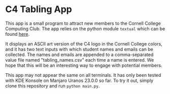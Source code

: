 # C4 Tabling App

This app is a small program to attract new members to the Cornell College Computing Club.
The app relies on the python module `textual` which can be found [here](https://github.com/Textualize/textual).

It displays an ASCII art version of the C4 logo in the Cornell College colors, and it has two text inputs with which student names and emails can be collected.
The names and emails are appended to a comma-separated value file named "tabling\_names.csv" each time a name is entered.
We hope that this will be an interesting way to engage with potential members.

This app may not appear the same on all terminals. It has only been tested with KDE Konsole on Manjaro Uranos 23.0.0 so far.
To try it out, simply clone this repository and run `python main.py`.
